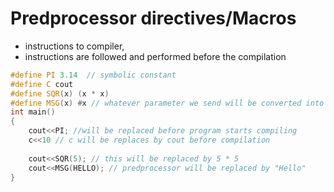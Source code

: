 # Predprocessor directives/Macros
- instructions to compiler,
- instructions are followed and performed before the compilation
```c++
#define PI 3.14  // symbolic constant
#define C cout
#define SQR(x) (x * x)
#define MSG(x) #x // whatever parameter we send will be converted into a string 
int main()
{ 
    cout<<PI; //will be replaced before program starts compiling
    c<<10 // c will be replaces by cout before compilation
    
    cout<<SQR(5); // this will be replaced by 5 * 5
    cout<<MSG(HELLO); // predprocessor will be replaced by "Hello" 
}
```
